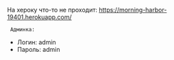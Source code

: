 

На хероку что-то не проходит: https://morning-harbor-19401.herokuapp.com/
      
     Админка:
   - Логин: admin
   - Пароль: admin
